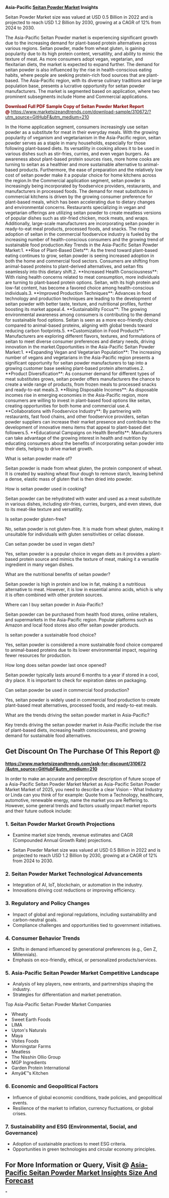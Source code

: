 <p><strong>Asia-Pacific&nbsp;<a href=""https://www.marketsizeandtrends.com/download-sample/310672/&amp;utm_source=GitHubF&amp;utm_medium=210"">Seitan Powder Market</a> Insights</strong></p><p>Seitan Powder Market size was valued at USD 0.5 Billion in 2022 and is projected to reach USD 1.2 Billion by 2030, growing at a CAGR of 12% from 2024 to 2030.</p><p><p>The Asia-Pacific Seitan Powder market is experiencing significant growth due to the increasing demand for plant-based protein alternatives across various regions. Seitan powder, made from wheat gluten, is gaining popularity due to its high protein content, versatility, and ability to mimic the texture of meat. As more consumers adopt vegan, vegetarian, and flexitarian diets, the market is expected to expand further. The demand for seitan powder is also influenced by the rise in health-conscious eating habits, where people are seeking protein-rich food sources that are plant-based. The Asia-Pacific region, with its diverse culinary traditions and large population base, presents a lucrative opportunity for seitan powder manufacturers. The market is segmented based on application, where two prominent subsegments include Home and Commercial applications. <p><strong><span style="color: #800000;">Download Full PDF Sample Copy of Seitan Powder Market Report @</span>&nbsp;</strong><a href="https://www.marketsizeandtrends.com/download-sample/310672/?utm_source=GitHubF&amp;utm_medium=210" target="_blank">https://www.marketsizeandtrends.com/download-sample/310672/?utm_source=GitHubF&amp;utm_medium=210</a></p>In the Home application segment, consumers increasingly use seitan powder as a substitute for meat in their everyday meals. With the growing popularity of veganism and vegetarianism in the Asia-Pacific region, seitan powder serves as a staple in many households, especially for those following plant-based diets. Its versatility in cooking allows it to be used in various dishes such as stir-fries, curries, and even vegan burgers. As awareness about plant-based protein sources rises, more home cooks are turning to seitan as a healthier and more sustainable alternative to animal-based products. Furthermore, the ease of preparation and the relatively low cost of seitan powder make it a popular choice for home kitchens across the region.In the Commercial application segment, seitan powder is increasingly being incorporated by foodservice providers, restaurants, and manufacturers in processed foods. The demand for meat substitutes in commercial kitchens is driven by the growing consumer preference for plant-based meals, which has been accelerating due to dietary changes and environmental concerns. Restaurants specializing in vegan and vegetarian offerings are utilizing seitan powder to create meatless versions of popular dishes such as stir-fried chicken, mock meats, and wraps. Additionally, large-scale manufacturers are incorporating seitan powder in ready-to-eat meal products, processed foods, and snacks. The rising adoption of seitan in the commercial foodservice industry is fueled by the increasing number of health-conscious consumers and the growing trend of sustainable food production.Key Trends in the Asia-Pacific Seitan Powder Market:1. **Rise of Plant-Based Diets**: As the trend toward plant-based eating continues to grow, seitan powder is seeing increased adoption in both the home and commercial food sectors. Consumers are shifting from animal-based proteins to plant-derived alternatives, and seitan fits seamlessly into this dietary shift.2. **Increased Health Consciousness**: With rising health concerns related to meat consumption, more individuals are turning to plant-based protein options. Seitan, with its high protein and low-fat content, has become a favored choice among health-conscious individuals.3. **Improved Production Techniques**: Advances in food technology and production techniques are leading to the development of seitan powder with better taste, texture, and nutritional profiles, further boosting its market appeal.4. **Sustainability Focus**: The growing environmental awareness among consumers is contributing to the demand for sustainable food options. Seitan is seen as a more eco-friendly choice compared to animal-based proteins, aligning with global trends toward reducing carbon footprints.5. **Customization in Food Products**: Manufacturers are exploring different flavors, textures, and formulations of seitan to meet diverse consumer preferences and dietary needs, driving innovation in the market.Opportunities in the Asia-Pacific Seitan Powder Market:1. **Expanding Vegan and Vegetarian Population**: The increasing number of vegans and vegetarians in the Asia-Pacific region presents a significant opportunity for seitan powder manufacturers to tap into a growing customer base seeking plant-based protein alternatives.2. **Product Diversification**: As consumer demand for different types of meat substitutes grows, seitan powder offers manufacturers the chance to create a wide range of products, from frozen meals to processed snacks and ready-to-eat meals.3. **Rising Disposable Incomes**: As disposable incomes rise in emerging economies in the Asia-Pacific region, more consumers are willing to invest in plant-based food options like seitan, creating opportunities for both home and commercial use.4. **Collaborations with Foodservice Industry**: By partnering with restaurants, fast food chains, and other foodservice providers, seitan powder suppliers can increase their market presence and contribute to the development of innovative menu items that appeal to plant-based diet followers.5. **Educational Campaigns on Health Benefits**: Manufacturers can take advantage of the growing interest in health and nutrition by educating consumers about the benefits of incorporating seitan powder into their diets, helping to drive market growth.<p>What is seitan powder made of?</p><p>Seitan powder is made from wheat gluten, the protein component of wheat. It is created by washing wheat flour dough to remove starch, leaving behind a dense, elastic mass of gluten that is then dried into powder.</p><p>How is seitan powder used in cooking?</p><p>Seitan powder can be rehydrated with water and used as a meat substitute in various dishes, including stir-fries, curries, burgers, and even stews, due to its meat-like texture and versatility.</p><p>Is seitan powder gluten-free?</p><p>No, seitan powder is not gluten-free. It is made from wheat gluten, making it unsuitable for individuals with gluten sensitivities or celiac disease.</p><p>Can seitan powder be used in vegan diets?</p><p>Yes, seitan powder is a popular choice in vegan diets as it provides a plant-based protein source and mimics the texture of meat, making it a versatile ingredient in many vegan dishes.</p><p>What are the nutritional benefits of seitan powder?</p><p>Seitan powder is high in protein and low in fat, making it a nutritious alternative to meat. However, it is low in essential amino acids, which is why it is often combined with other protein sources.</p><p>Where can I buy seitan powder in Asia-Pacific?</p><p>Seitan powder can be purchased from health food stores, online retailers, and supermarkets in the Asia-Pacific region. Popular platforms such as Amazon and local food stores also offer seitan powder products.</p><p>Is seitan powder a sustainable food choice?</p><p>Yes, seitan powder is considered a more sustainable food choice compared to animal-based proteins due to its lower environmental impact, requiring fewer resources for production.</p><p>How long does seitan powder last once opened?</p><p>Seitan powder typically lasts around 6 months to a year if stored in a cool, dry place. It is important to check for expiration dates on packaging.</p><p>Can seitan powder be used in commercial food production?</p><p>Yes, seitan powder is widely used in commercial food production to create plant-based meat alternatives, processed foods, and ready-to-eat meals.</p><p>What are the trends driving the seitan powder market in Asia-Pacific?</p><p>Key trends driving the seitan powder market in Asia-Pacific include the rise of plant-based diets, increasing health consciousness, and growing demand for sustainable food alternatives.</p></p><h2><strong>Get Discount On The Purchase Of This Report @&nbsp;</strong></h2><p><strong><a href=""https://www.marketsizeandtrends.com/ask-for-discount/310672/&amp;utm_source=GitHubF&amp;utm_medium=210"" target=""_blank"">https://www.marketsizeandtrends.com/ask-for-discount/310672<br />/&amp;utm_source=GitHubF&amp;utm_medium=210</a></strong></p><p>In order to make an accurate and perceptive description of future scope of a Asia-Pacific&nbsp;Seitan Powder Market Market as Asia-Pacific&nbsp;Seitan Powder Market Market of 2025, you need to describe a clear Vision &ndash; What Industry or Linda can you think of for example: Quote from a Technology, healthcare, automotive, renewable energy, name the market you are Reffering to. However, some general trends and factors usually impact market reports and their future outlook include:</p><h3>1.&nbsp;<strong>Seitan Powder Market Growth Projections</strong></h3><ul><li>Examine market size trends, revenue estimates and CAGR (Compounded Annual Growth Rate) projections.</li><li><p>Seitan Powder Market size was valued at USD 0.5 Billion in 2022 and is projected to reach USD 1.2 Billion by 2030, growing at a CAGR of 12% from 2024 to 2030.</p></li></ul><h3>2.&nbsp;<strong>Seitan Powder Market Technological Advancements</strong></h3><ul><li>Integration of AI, IoT, blockchain, or automation in the industry.</li><li>Innovations driving cost reductions or improving efficiency.</li></ul><h3>3.&nbsp;<strong>Regulatory and Policy Changes</strong></h3><ul><li>Impact of global and regional regulations, including sustainability and carbon-neutral goals.</li><li>Compliance challenges and opportunities tied to government initiatives.</li></ul><h3>4.&nbsp;<strong>Consumer Behavior Trends</strong></h3><ul><li>Shifts in demand influenced by generational preferences (e.g., Gen Z, Millennials).</li><li>Emphasis on eco-friendly, ethical, or personalized products/services.</li></ul><h3>5.&nbsp;<strong>Asia-Pacific Seitan Powder Market Competitive Landscape</strong></h3><ul><li>Analysis of key players, new entrants, and partnerships shaping the industry.</li><li>Strategies for differentiation and market penetration.</li></ul><p data-pm-slice=""1 1 []"">Top Asia-Pacific Seitan Powder Market Companies</p><div data-test-id=""""><p><li>Wheaty</li><li> Sweet Earth Foods</li><li> LIMA</li><li> Upton's Naturals</li><li> Maya</li><li> Vbites Foods</li><li> Morningstar Farms</li><li> Meatless</li><li> The Nisshin Ollio Group</li><li> MGP Ingredients</li><li> Garden Protein International</li><li> Amyâ€™s Kitchen</li></p></div><h3>6.&nbsp;<strong>Economic and Geopolitical Factors</strong></h3><ul><li>Influence of global economic conditions, trade policies, and geopolitical events.</li><li>Resilience of the market to inflation, currency fluctuations, or global crises.</li></ul><h3>7.&nbsp;<strong>Sustainability and ESG (Environmental, Social, and Governance)</strong></h3><ul><li>Adoption of sustainable practices to meet ESG criteria.</li><li>Opportunities in green technologies and circular economy principles.</li></ul><h2><strong>For More Information or Query, Visit @&nbsp;</strong><a href=""https://www.verifiedmarketreports.com/product/seitan-powder-market/"" target=""_blank"">Asia-Pacific Seitan Powder Market Insights Size And Forecast</a></h2>"

